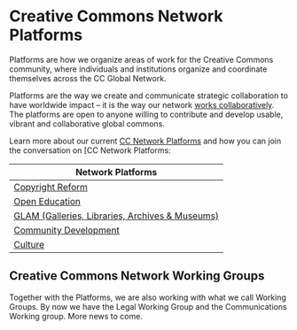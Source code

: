# Creative Commons Network Platforms

Platforms are how we organize areas of work for the Creative Commons community, where individuals and institutions organize and coordinate themselves across the CC Global Network.

Platforms are the way we create and communicate strategic collaboration to have worldwide impact – it is the way our network [works collaboratively](https://github.com/creativecommons/global-network-strategy/blob/master/docs/Platforms-Guidelines-for-decision-making.md). The platforms are open to anyone willing to contribute and develop usable, vibrant and collaborative global commons.

Learn more about our current [CC Network Platforms](https://github.com/creativecommons/network-platforms) and how you can join the conversation on [CC Network Platforms:

| Network Platforms        | 
| ------------- |
| [Copyright Reform](/copyright-reform.md)      |
| [Open Education](/Open-Education.md)      |
| [GLAM (Galleries, Libraries, Archives & Museums)](/GLAM.md) |
| [Community Development](/community-dev.md) |
| [Culture](/Culture.md) |

## Creative Commons Network Working Groups

Together with the Platforms, we are also working with what we call Working Groups. By now we have the Legal Working Group and the Communications Working group. More news to come. 

